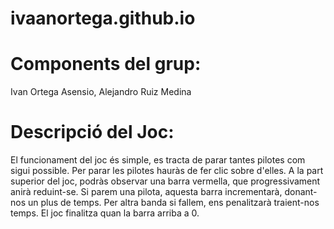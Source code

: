 # ivaanortega.github.io

# Components del grup:

Ivan Ortega Asensio, Alejandro Ruiz Medina


# Descripció del Joc:

El funcionament del joc és simple, es tracta de parar tantes pilotes com sigui possible.
Per parar les pilotes hauràs de fer clic sobre d'elles. 
A la part superior del joc, podràs observar una barra vermella, que progressivament anirà reduint-se.
Si parem una pilota, aquesta barra incrementarà, donant-nos un plus de temps.
Per altra banda si fallem, ens penalitzarà traient-nos temps.
El joc finalitza quan la barra arriba a 0.

